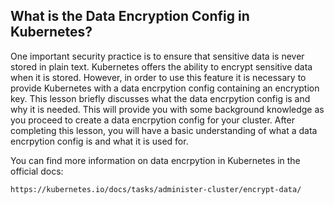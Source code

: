 ## What is the Data Encryption Config in Kubernetes?

One important security practice is to ensure that sensitive data is never stored in plain text. Kubernetes offers the ability to encrypt sensitive data when it is stored. However, in order to use this feature it is necessary to provide Kubernetes with a data encrpytion config containing an encryption key. This lesson briefly discusses what the data encrpytion config is and why it is needed. This will provide you with some background knowledge as you proceed to create a data encrpytion config for your cluster. After completing this lesson, you will have a basic understanding of what a data encrpytion config is and what it is used for.


You can find more information on data encrpytion in Kubernetes in the official docs:
```
https://kubernetes.io/docs/tasks/administer-cluster/encrypt-data/
```
